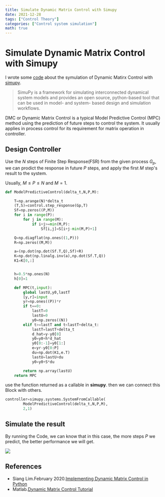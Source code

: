 ```yaml
---
title: Simulate Dynamic Matrix Control with Simupy
date: 2021-12-28
tags: ["Control Theory"]
categories: ["Control system simulation"]
math: true
---
```


# Simulate Dynamic Matrix Control with Simupy

I wrote some [code][mycode] about the symulation of Dynamic Matirx Control with [simupy][simupy].

> SimuPy is a framework for simulating interconnected dynamical system models and
> provides an open source, python-based tool that can be used in model- and system- based design and simulation workflows.

DMC or Dynamic Matrix Control is a typical Model Predictive Control (MPC) method using the prediction of future steps to control the system.
It usually applies in process control for its requirement for matrix operation in controller.

## Design Controller

Use the $N$ steps of Finite Step Response(FSR) from the given process $G_p$,
we can prodict the response in future $P$ steps,
and apply the first $M$ step's result to the system.

Usually, $M\le P \le N$ and $M=1$.

```python
def ModelPredictiveControl(delta_t,N,P,M):

    T=np.arange(N)*delta_t
    (T,S)=control.step_response(Gp,T)
    Sf=np.zeros((P,M))
    for i in range(P):
        for j in range(M):
            if i+j>=min(M,P):
                Sf[i,j]=S[i+j-min(M,P)+1]

    Q=np.diagflat(np.ones((1,P)))
    R=np.zeros((M,M))

    a=(np.dot(np.dot(Sf.T,Q),Sf)+R)
    K=np.dot(np.linalg.inv(a),np.dot(Sf.T,Q))
    K1=K[0,:]


    h=0.5*np.ones(N)
    h[0]=1

    def MPC(t,input):
        global lastU,y0,lastT
        [y,r]=input
        yr=np.ones((P))*r
        if t==0:
            lastT=0
            lastU=0
            y0=np.zeros((N))
        elif t>=lastT and t<lastT+delta_t:
            lastT=lastT+delta_t
            d_hat=y-y0[0]
            y0=y0+h*d_hat
            y0[0:-1]=y0[1:]
            e=yr-y0[0:P]
            du=np.dot(K1,e.T)
            lastU=lastU+du
            y0=y0+S*du

        return np.array(lastU)
    return MPC
```

use the function returned as a callable in **simupy**. then we can connect this Block with others.

```python
controller=simupy.systems.SystemFromCallable(
        ModelPredictiveControl(delta_t,N,P,M),
        2,1)
```

## Simulate the result

By running the Code, we can know that
in this case, the more steps $P$ we predict,
the better performance we will get.

![](DMC_simlation_with_simupy.png)

## References

- Siang Lim.February 2020.[Implementing Dynamic Matrix Control in Python](https://github.com/csianglim/DMC/blob/master/DMC.ipynb)
- Matlab.[Dynamic Matrix Control Tutorial](https://www.mathworks.com/matlabcentral/mlc-downloads/downloads/submissions/19479/versions/1/previews/html/dmctutorial.html)

[mycode]: https://github.com/xsro/university-learning-code/blob/develop/7预测控制/DynamicMatrixControl/Danamic-Matrix-Control.ipynb
[simupy]: https://simupy.readthedocs.io
